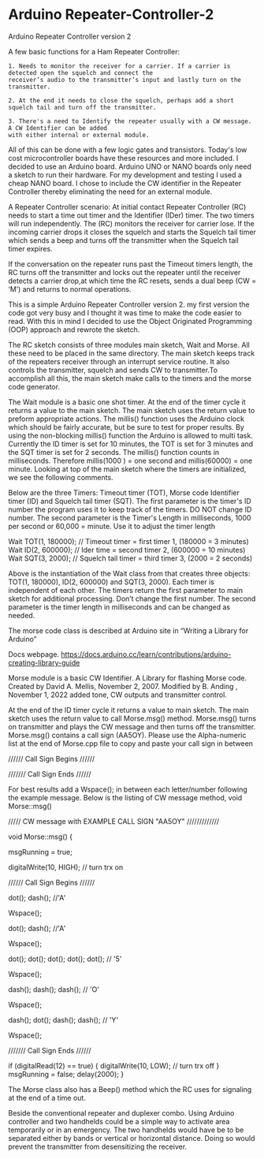 # Arduino Repeater-Controller-2
Arduino Repeater Controller version 2
       
A few basic functions for a Ham Repeater Controller: 

    1. Needs to monitor the receiver for a carrier. If a carrier is detected open the squelch and connect the  
    receiver’s audio to the transmitter’s input and lastly turn on the transmitter.
    
    2. At the end it needs to close the squelch, perhaps add a short squelch tail and turn off the transmitter.
    
    3. There's a need to Identify the repeater usually with a CW message. A CW Identifier can be added 
    with either internal or external module.  
       

All of this can be done with a few logic gates and transistors. Today's low cost microcontroller boards have these resources and more included. I decided to use an Arduino board. Arduino UNO or NANO boards only need a sketch to run their hardware. For my development and testing I used a cheap NANO board. I chose to include the CW identifier in the Repeater Controller thereby eliminating the need for an external module.

A Repeater Controller scenario: 
At initial contact Repeater Controller (RC) needs to start a time out timer and the Identifier (IDer) timer. The two timers will run independently. The (RC) monitors the receiver for carrier lose. If the incoming  carrier drops it closes the squelch and starts the Squelch tail timer which sends a beep and turns off the transmitter when the Squelch tail timer expires. 

If the conversation on the repeater runs past the Timeout timers length, the RC turns off the transmitter and locks out the repeater until  the receiver detects a carrier drop,at which time the RC resets, sends a dual beep (CW = ‘M’) and returns to normal operations.

This is a simple Arduino Repeater Controller version 2. my first version the code got very busy and I thought it was time to make the code easier to read. With this in mind I decided to use the Object Originated Programming  (OOP) approach and rewrote the sketch. 

The RC sketch consists of three modules main sketch, Wait and Morse. All these need to be placed in the same directory. The main sketch keeps track of the repeaters receiver through an interrupt service routine. It also controls the transmitter, squelch and sends CW to transmitter.To accomplish all this, the main sketch make calls to the timers and the morse code generator. 

The Wait module is a basic one shot timer. At the end of the timer cycle it returns a value to the main sketch. The main sketch uses the return value to preform appropriate actions. The millis() function uses the Arduino clock which should be fairly accurate, but be sure to test for proper results. By using the non-blocking millis() function the Arduino is allowed to multi task. Currently the ID timer is set for 10 minutes, the TOT is set for 3 minutes and the SQT timer is set for 2 seconds. The millis() function counts in milliseconds. Therefore millis(1000 ) = one second and millis(60000) = one minute. Looking at top of the main sketch where the timers are initialized, we see the following comments. 

Below are the three Timers: Timeout timer (TOT), Morse code Identifier timer (ID) and Squelch tail timer (SQT). The first parameter is the timer's ID number the program uses it to keep track of the timers. DO NOT change ID number.
The second parameter is the Timer's Length in milliseconds, 1000 per second or 60,000 = minute. Use it to adjust the timer length

Wait TOT(1, 180000); // Timeout timer = first timer 1, (180000 = 3 minutes)
Wait ID(2, 600000); // Ider time = second timer 2, (600000 = 10 minutes)
Wait SQT(3, 2000); // Squelch tail timer = third timer 3, (2000 = 2 seconds)

Above is the instantiation of the Wait class from that creates three objects: TOT(1, 180000), ID(2, 600000) and SQT(3, 2000). Each timer is independent of each other. The timers return the first parameter to main sketch for additional processing. Don’t change the first number. The second parameter is the timer length in milliseconds and can be changed as needed.

The morse code class is described at Arduino site in “Writing a Library for Arduino”

Docs webpage.  https://docs.arduino.cc/learn/contributions/arduino-creating-library-guide

  Morse module is a basic CW Identifier. A Library for flashing Morse code.
  Created by David A. Mellis, November 2, 2007.
  Modified by B. Anding , November 1, 2022  added tone, CW outputs and transmitter control.

At the end of the ID timer cycle it returns a value to main sketch. The main sketch uses the return value to call Morse.msg() method. Morse.msg() turns on transmitter and plays the CW message and then turns off the transmitter. 
Morse.msg() contains a call sign (AA5OY). Please use the Alpha-numeric list at the end of Morse.cpp file to copy and paste your call sign in between 

////// Call Sign Begins  //////
                
                
/////// Call Sign Ends  //////

For best results add a Wspace(); in between each letter/number following the example message.
Below is the listing of CW message method, void Morse::msg()

///// CW message with  EXAMPLE CALL SIGN "AA5OY"  /////////////
  


void Morse::msg()
{


  msgRunning = true;

  digitalWrite(10, HIGH); // turn trx on

  ////// Call Sign Begins  //////
  
  dot(); dash(); //'A'
  
  Wspace();
  
  dot(); dash(); //'A'
  
  Wspace();
  
  dot(); dot(); dot(); dot(); dot(); // '5'
  
  Wspace();
  
  dash(); dash(); dash(); // 'O'
  
  Wspace();
  
  dash();  dot();  dash(); dash(); // 'Y'
  
  Wspace();
  
  /////// Call Sign Ends  //////
  

  if (digitalRead(12) == true)
  {
    digitalWrite(10, LOW); // turn trx off
  }
  msgRunning = false;
  delay(2000);
}

The Morse class also has a Beep() method which the RC uses for signaling at the end of a time out. 

Beside the conventional repeater and duplexer combo.  Using Arduino controller and two handhelds could be a simple way to activate area temporarily or in an emergency. The two handhelds would have be to be separated either by bands or vertical or horizontal distance. Doing so would prevent the transmitter from desensitizing the receiver.
